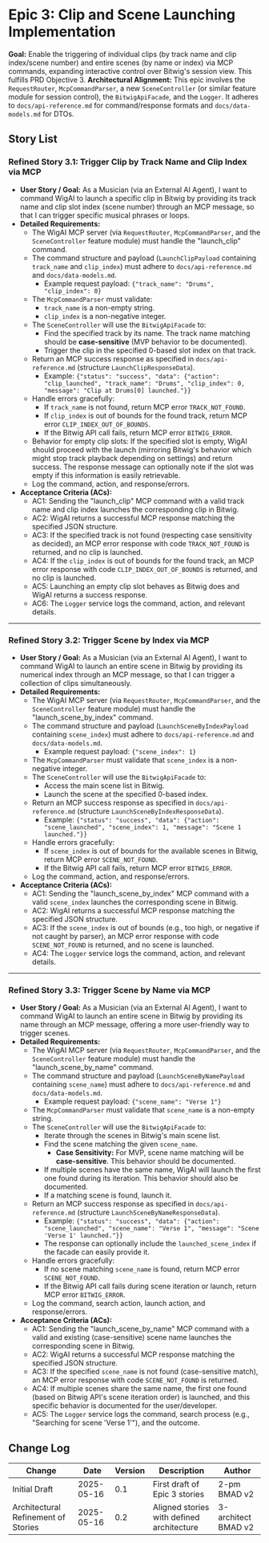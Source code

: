 # Epic 3: Clip and Scene Launching Implementation

**Goal:** Enable the triggering of individual clips (by track name and clip index/scene number) and entire scenes (by name or index) via MCP commands, expanding interactive control over Bitwig's session view. This fulfills PRD Objective 3.
**Architectural Alignment:** This epic involves the `RequestRouter`, `McpCommandParser`, a new `SceneController` (or similar feature module for session control), the `BitwigApiFacade`, and the `Logger`. It adheres to `docs/api-reference.md` for command/response formats and `docs/data-models.md` for DTOs.

## Story List

### Refined Story 3.1: Trigger Clip by Track Name and Clip Index via MCP
* **User Story / Goal:** As a Musician (via an External AI Agent), I want to command WigAI to launch a specific clip in Bitwig by providing its track name and clip slot index (scene number) through an MCP message, so that I can trigger specific musical phrases or loops.
* **Detailed Requirements:**
    * The WigAI MCP server (via `RequestRouter`, `McpCommandParser`, and the `SceneController` feature module) must handle the "launch_clip" command.
    * The command structure and payload (`LaunchClipPayload` containing `track_name` and `clip_index`) must adhere to `docs/api-reference.md` and `docs/data-models.md`.
        * Example request payload: `{"track_name": "Drums", "clip_index": 0}`
    * The `McpCommandParser` must validate:
        * `track_name` is a non-empty string.
        * `clip_index` is a non-negative integer.
    * The `SceneController` will use the `BitwigApiFacade` to:
        * Find the specified track by its name. The track name matching should be **case-sensitive** (MVP behavior to be documented).
        * Trigger the clip in the specified 0-based slot index on that track.
    * Return an MCP success response as specified in `docs/api-reference.md` (structure `LaunchClipResponseData`).
        * Example: `{"status": "success", "data": {"action": "clip_launched", "track_name": "Drums", "clip_index": 0, "message": "Clip at Drums[0] launched."}}`
    * Handle errors gracefully:
        * If `track_name` is not found, return MCP error `TRACK_NOT_FOUND`.
        * If `clip_index` is out of bounds for the found track, return MCP error `CLIP_INDEX_OUT_OF_BOUNDS`.
        * If the Bitwig API call fails, return MCP error `BITWIG_ERROR`.
    * Behavior for empty clip slots: If the specified slot is empty, WigAI should proceed with the launch (mirroring Bitwig's behavior which might stop track playback depending on settings) and return success. The response message can optionally note if the slot was empty if this information is easily retrievable.
    * Log the command, action, and response/errors.
* **Acceptance Criteria (ACs):**
    * AC1: Sending the "launch_clip" MCP command with a valid track name and clip index launches the corresponding clip in Bitwig.
    * AC2: WigAI returns a successful MCP response matching the specified JSON structure.
    * AC3: If the specified track is not found (respecting case sensitivity as decided), an MCP error response with code `TRACK_NOT_FOUND` is returned, and no clip is launched.
    * AC4: If the `clip_index` is out of bounds for the found track, an MCP error response with code `CLIP_INDEX_OUT_OF_BOUNDS` is returned, and no clip is launched.
    * AC5: Launching an empty clip slot behaves as Bitwig does and WigAI returns a success response.
    * AC6: The `Logger` service logs the command, action, and relevant details.

---

### Refined Story 3.2: Trigger Scene by Index via MCP
* **User Story / Goal:** As a Musician (via an External AI Agent), I want to command WigAI to launch an entire scene in Bitwig by providing its numerical index through an MCP message, so that I can trigger a collection of clips simultaneously.
* **Detailed Requirements:**
    * The WigAI MCP server (via `RequestRouter`, `McpCommandParser`, and the `SceneController` feature module) must handle the "launch_scene_by_index" command.
    * The command structure and payload (`LaunchSceneByIndexPayload` containing `scene_index`) must adhere to `docs/api-reference.md` and `docs/data-models.md`.
        * Example request payload: `{"scene_index": 1}`
    * The `McpCommandParser` must validate that `scene_index` is a non-negative integer.
    * The `SceneController` will use the `BitwigApiFacade` to:
        * Access the main scene list in Bitwig.
        * Launch the scene at the specified 0-based index.
    * Return an MCP success response as specified in `docs/api-reference.md` (structure `LaunchSceneByIndexResponseData`).
        * Example: `{"status": "success", "data": {"action": "scene_launched", "scene_index": 1, "message": "Scene 1 launched."}}`
    * Handle errors gracefully:
        * If `scene_index` is out of bounds for the available scenes in Bitwig, return MCP error `SCENE_NOT_FOUND`.
        * If the Bitwig API call fails, return MCP error `BITWIG_ERROR`.
    * Log the command, action, and response/errors.
* **Acceptance Criteria (ACs):**
    * AC1: Sending the "launch_scene_by_index" MCP command with a valid `scene_index` launches the corresponding scene in Bitwig.
    * AC2: WigAI returns a successful MCP response matching the specified JSON structure.
    * AC3: If the `scene_index` is out of bounds (e.g., too high, or negative if not caught by parser), an MCP error response with code `SCENE_NOT_FOUND` is returned, and no scene is launched.
    * AC4: The `Logger` service logs the command, action, and relevant details.

---

### Refined Story 3.3: Trigger Scene by Name via MCP
* **User Story / Goal:** As a Musician (via an External AI Agent), I want to command WigAI to launch an entire scene in Bitwig by providing its name through an MCP message, offering a more user-friendly way to trigger scenes.
* **Detailed Requirements:**
    * The WigAI MCP server (via `RequestRouter`, `McpCommandParser`, and the `SceneController` feature module) must handle the "launch_scene_by_name" command.
    * The command structure and payload (`LaunchSceneByNamePayload` containing `scene_name`) must adhere to `docs/api-reference.md` and `docs/data-models.md`.
        * Example request payload: `{"scene_name": "Verse 1"}`
    * The `McpCommandParser` must validate that `scene_name` is a non-empty string.
    * The `SceneController` will use the `BitwigApiFacade` to:
        * Iterate through the scenes in Bitwig's main scene list.
        * Find the scene matching the given `scene_name`.
            * **Case Sensitivity:** For MVP, scene name matching will be **case-sensitive**. This behavior should be documented.
        * If multiple scenes have the same name, WigAI will launch the first one found during its iteration. This behavior should also be documented.
        * If a matching scene is found, launch it.
    * Return an MCP success response as specified in `docs/api-reference.md` (structure `LaunchSceneByNameResponseData`).
        * Example: `{"status": "success", "data": {"action": "scene_launched", "scene_name": "Verse 1", "message": "Scene 'Verse 1' launched."}}`
        * The response can optionally include the `launched_scene_index` if the facade can easily provide it.
    * Handle errors gracefully:
        * If no scene matching `scene_name` is found, return MCP error `SCENE_NOT_FOUND`.
        * If the Bitwig API call fails during scene iteration or launch, return MCP error `BITWIG_ERROR`.
    * Log the command, search action, launch action, and response/errors.
* **Acceptance Criteria (ACs):**
    * AC1: Sending the "launch_scene_by_name" MCP command with a valid and existing (case-sensitive) scene name launches the corresponding scene in Bitwig.
    * AC2: WigAI returns a successful MCP response matching the specified JSON structure.
    * AC3: If the specified `scene_name` is not found (case-sensitive match), an MCP error response with code `SCENE_NOT_FOUND` is returned.
    * AC4: If multiple scenes share the same name, the first one found (based on Bitwig API's scene iteration order) is launched, and this specific behavior is documented for the user/developer.
    * AC5: The `Logger` service logs the command, search process (e.g., "Searching for scene 'Verse 1'"), and the outcome.

## Change Log

| Change                                | Date       | Version | Description                             | Author              |
| ------------------------------------- | ---------- | ------- | --------------------------------------- | ------------------- |
| Initial Draft                         | 2025-05-16 | 0.1     | First draft of Epic 3 stories           | 2-pm BMAD v2        |
| Architectural Refinement of Stories   | 2025-05-16 | 0.2     | Aligned stories with defined architecture | 3-architect BMAD v2 |
